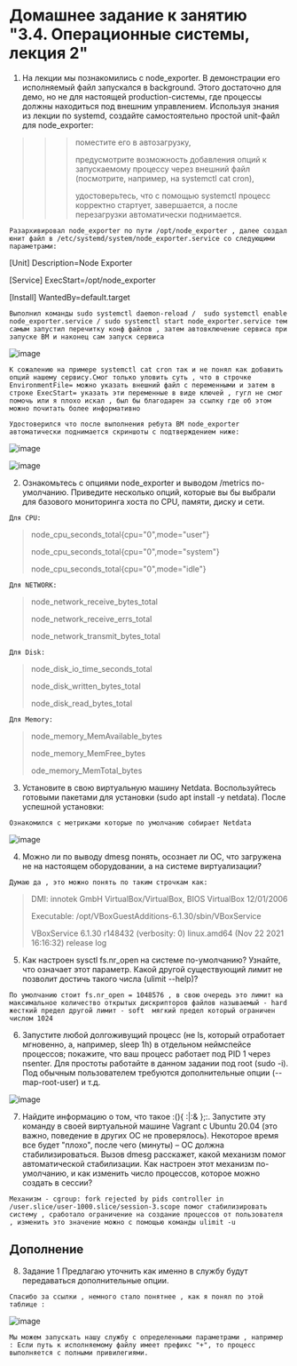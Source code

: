 # Домашнее задание к занятию "3.4. Операционные системы, лекция 2"

1. На лекции мы познакомились с node_exporter. В демонстрации его исполняемый файл запускался в background. Этого достаточно для демо, но не для настоящей production-системы, где процессы должны находиться под внешним управлением. Используя знания из лекции по systemd, создайте самостоятельно простой unit-файл для node_exporter:

>>> поместите его в автозагрузку,
>>> 
>>> предусмотрите возможность добавления опций к запускаемому процессу через внешний файл (посмотрите, например, на systemctl cat cron),
>>> 
>>> удостоверьтесь, что с помощью systemctl процесс корректно стартует, завершается, а после перезагрузки автоматически поднимается.

`Разархивировал node_exporter по пути /opt/node_exporter , далее создал юнит файл в /etc/systemd/system/node_exporter.service со следующими параметрами:`

[Unit]
Description=Node Exporter

[Service]
ExecStart=/opt/node_exporter

[Install]
WantedBy=default.target

`Выполнил команды sudo systemctl daemon-reload /  sudo systemctl enable node_exporter.service / sudo systemctl start node_exporter.service тем самым запустил перечитку конф файлов , затем автовключение сервиса при запуске ВМ и наконец сам запуск сервиса`

![image](https://user-images.githubusercontent.com/106814458/176315877-99c04968-efb6-471d-944e-4bc7ca379034.png)

`К сожалению на примере systemctl cat cron так и не понял как добавить опций нашему сервису.Смог только уловить суть , что в строчке EnvironmentFile= можно указать внешний файл с переменными и затем в строке ExecStart= указать эти переменные в виде ключей , гугл не смог помочь или я плохо искал , был бы благодарен за ссылку где об этом можно почитать более информативно`

`Удостоверился что после выполнения ребута ВМ node_exporter автоматически поднимается скриншоты с подтверждением ниже:`

![image](https://user-images.githubusercontent.com/106814458/176321014-59b4e8b6-6488-4c82-8644-948fa39d1eb1.png)

![image](https://user-images.githubusercontent.com/106814458/176321037-345481c0-6384-4f9a-a4fd-940723cb1804.png)

2. Ознакомьтесь с опциями node_exporter и выводом /metrics по-умолчанию. Приведите несколько опций, которые вы бы выбрали для базового мониторинга хоста по CPU, памяти, диску и сети.


`Для CPU:`
> node_cpu_seconds_total{cpu="0",mode="user"}
> 
> node_cpu_seconds_total{cpu="0",mode="system"}
> 
>node_cpu_seconds_total{cpu="0",mode="idle"}

`Для NETWORK:`

> node_network_receive_bytes_total
>
> node_network_receive_errs_total
>
> node_network_transmit_bytes_total

`Для Disk:`

> node_disk_io_time_seconds_total
>
> node_disk_written_bytes_total
>
> node_disk_read_bytes_total

`Для Memory:`

> node_memory_MemAvailable_bytes
>
> node_memory_MemFree_bytes
>
> ode_memory_MemTotal_bytes


3. Установите в свою виртуальную машину Netdata. Воспользуйтесь готовыми пакетами для установки (sudo apt install -y netdata). После успешной установки:

`Ознакомился с метриками которые по умолчанию собирает Netdata`

![image](https://user-images.githubusercontent.com/106814458/176325865-06d1f4c6-9d1a-42c4-9d13-04d025e1fd66.png)

4. Можно ли по выводу dmesg понять, осознает ли ОС, что загружена не на настоящем оборудовании, а на системе виртуализации?

`Думаю да , это можно понять по таким строчкам как:`

> DMI: innotek GmbH VirtualBox/VirtualBox, BIOS VirtualBox 12/01/2006
>  
> Executable: /opt/VBoxGuestAdditions-6.1.30/sbin/VBoxService
>
> VBoxService 6.1.30 r148432 (verbosity: 0) linux.amd64 (Nov 22 2021 16:16:32) release log

5. Как настроен sysctl fs.nr_open на системе по-умолчанию? Узнайте, что означает этот параметр. Какой другой существующий лимит не позволит достичь такого числа (ulimit --help)?

`По умолчанию стоит fs.nr_open = 1048576 , в свою очередь это лимит на максимальное количество открытых дискрипторов файлов называемый - hard	жесткий предел другой лимит - soft	мягкий предел который ограничен числом 1024`

6. Запустите любой долгоживущий процесс (не ls, который отработает мгновенно, а, например, sleep 1h) в отдельном неймспейсе процессов; покажите, что ваш процесс работает под PID 1 через nsenter. Для простоты работайте в данном задании под root (sudo -i). Под обычным пользователем требуются дополнительные опции (--map-root-user) и т.д.

![image](https://user-images.githubusercontent.com/106814458/176330386-8b0a05a3-8d5f-44a0-b83a-f54da3beb50e.png)


7. Найдите информацию о том, что такое :(){ :|:& };:. Запустите эту команду в своей виртуальной машине Vagrant с Ubuntu 20.04 (это важно, поведение в других ОС не проверялось). Некоторое время все будет "плохо", после чего (минуты) – ОС должна стабилизироваться. Вызов dmesg расскажет, какой механизм помог автоматической стабилизации. Как настроен этот механизм по-умолчанию, и как изменить число процессов, которое можно создать в сессии?

`Механизм - cgroup: fork rejected by pids controller in /user.slice/user-1000.slice/session-3.scope помог стабилизировать систему , сработало ограничение на создание процессов от пользователя , изменить это значение можно с помощью команды ulimit -u`

## Дополнение 

8. Задание 1 Предлагаю уточнить как именно в службу будут передаваться дополнительные опции.

`Спасибо за ссылки , немного стало понятнее , как я понял по этой таблице :`

![image](https://user-images.githubusercontent.com/106814458/177297663-fc94675c-aa9f-49e6-a78f-c3f1a063d68b.png)

`Мы можем запускать нашу службу с определенными параметрами , например : Если путь к исполняемому файлу имеет префикс "+", то процесс выполняется с полными привилегиями.`


